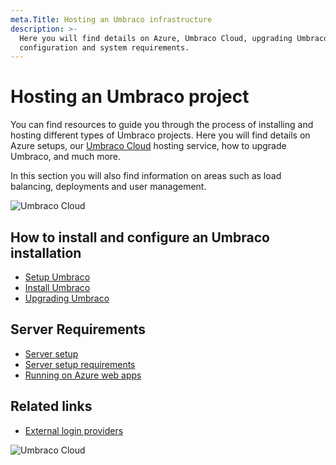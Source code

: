 ```yaml
---
meta.Title: Hosting an Umbraco infrastructure
description: >-
  Here you will find details on Azure, Umbraco Cloud, upgrading Umbraco, server
  configuration and system requirements.
---
```


# Hosting an Umbraco project

You can find resources to guide you through the process of installing and hosting different types of Umbraco projects. Here you will find details on Azure setups, our [Umbraco Cloud](../Umbraco-Cloud/) hosting service, how to upgrade Umbraco, and much more.

In this section you will also find information on areas such as load balancing, deployments and user management.

![Umbraco Cloud](images/cloud.png)

## How to install and configure an Umbraco installation

* [Setup Umbraco](../umbraco-cms/fundamentals/setup/)
* [Install Umbraco](../umbraco-cms/fundamentals/setup/install/)
* [Upgrading Umbraco](../umbraco-cms/fundamentals/setup/upgrading/)

## Server Requirements

* [Server setup](../umbraco-cms/fundamentals/setup/server-setup/)
* [Server setup requirements](../umbraco-cms/fundamentals/setup/requirements.md)
* [Running on Azure web apps](../umbraco-cms/fundamentals/setup/server-setup/azure-web-apps.md)

## Related links

* [External login providers](../umbraco-cms/reference/security/external-login-providers.md)

![Umbraco Cloud](images/umbraco\_free\_way\_01.png)

